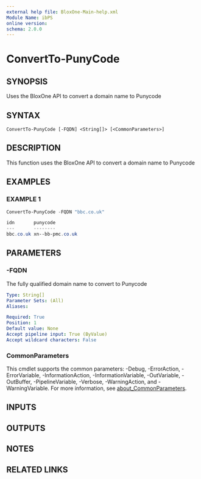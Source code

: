 ```yaml
---
external help file: BloxOne-Main-help.xml
Module Name: ibPS
online version:
schema: 2.0.0
---
```


# ConvertTo-PunyCode

## SYNOPSIS
Uses the BloxOne API to convert a domain name to Punycode

## SYNTAX

```
ConvertTo-PunyCode [-FQDN] <String[]> [<CommonParameters>]
```

## DESCRIPTION
This function uses the BloxOne API to convert a domain name to Punycode

## EXAMPLES

### EXAMPLE 1
```powershell
ConvertTo-PunyCode -FQDN "bbс.co.uk"

idn       punycode
---       --------
bbс.co.uk xn--bb-pmc.co.uk
```

## PARAMETERS

### -FQDN
The fully qualified domain name to convert to Punycode

```yaml
Type: String[]
Parameter Sets: (All)
Aliases:

Required: True
Position: 1
Default value: None
Accept pipeline input: True (ByValue)
Accept wildcard characters: False
```

### CommonParameters
This cmdlet supports the common parameters: -Debug, -ErrorAction, -ErrorVariable, -InformationAction, -InformationVariable, -OutVariable, -OutBuffer, -PipelineVariable, -Verbose, -WarningAction, and -WarningVariable. For more information, see [about_CommonParameters](http://go.microsoft.com/fwlink/?LinkID=113216).

## INPUTS

## OUTPUTS

## NOTES

## RELATED LINKS
